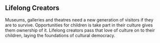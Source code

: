 ## Lifelong Creators

Museums, galleries and theatres need a new generation of visitors if they are to survive. Opportunities for children is take part in their culture gives them ownership of it. Lifelong creators pass that love of culture on to their children, laying the foundations of cultural democracy.
